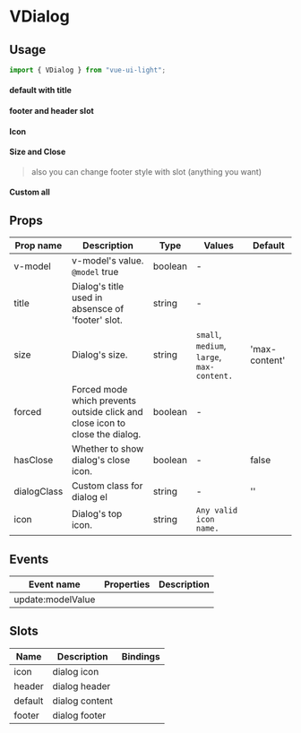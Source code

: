 # VDialog

## Usage

```js
import { VDialog } from "vue-ui-light";
```

#### default with title

<example>
<template #preview="{ state }">
<v-button variant="primary" fluid>
    Dialog1
</v-button>
<v-dialog :model-value="state" title="Popup title">
	Popup description
</v-dialog>
</template>

<template v-slot:source>

```html
<v-button variant="primary" @click="state = true">
  Dialog1
</v-button>
<v-dialog :model-value="state" title="Popup title">
  Popup description
</v-dialog>
```

</template>
</example>

#### footer and header slot

<example>
<template #preview="{ state }">
<v-button variant="primary" fluid>
    Dialog1
</v-button>
<v-dialog :model-value="state">
	<template #header>
	    <h4>Popup title</h4>
	</template>
	Popup description
	<template #footer>
	    <div class="flex flex-col items-center gap-1 w-full">
			<v-button variant="primary" fluid>
				Action
			</v-button>
			<v-button variant="link" fluid>
				Action
			</v-button>
		</div>
	</template>
</v-dialog>
</template>

<template v-slot:source>

```html
<v-dialog v-model="state" icon="description">
  <template #header>
    <h4>Popup title</h4>
  </template>
  Popup description
  <template #footer>
    <div class="flex flex-col items-center gap-1 w-full">
      <v-button variant="primary" fluid @click="state = !state">
        Action
      </v-button>
      <v-button variant="link" fluid @click="state = !state">
        Action
      </v-button>
    </div>
  </template>
</v-dialog>
```

</template>
</example>

#### Icon

<example>
<template #preview="{ state }">
<v-button variant="primary" fluid>
    Dialog1
</v-button>
<v-dialog :model-value="state" icon="description" >
	<template #header>
	    <h4>Popup title</h4>
	</template>
	Popup description
	<template #footer>
	    <div class="flex flex-col items-center gap-1 w-full">
			<v-button variant="primary" fluid>
				Action
			</v-button>
			<v-button variant="link" fluid>
				Action
			</v-button>
		</div>
	</template>
</v-dialog>
</template>

<template v-slot:source>

```html
<v-dialog v-model="state" icon="description">
  <template #header>
    <h4>Popup title</h4>
  </template>
  Popup description
  <template #footer>
    <div class="flex flex-col items-center gap-1 w-full">
      <v-button variant="primary" fluid @click="state = !state">
        Action
      </v-button>
      <v-button variant="link" fluid @click="state = !state">
        Action
      </v-button>
    </div>
  </template>
</v-dialog>
```

</template>
</example>

#### Size and Close

> also you can change footer style with slot (anything you want)

<example>
<template #preview="{ state }">
<v-button variant="primary" fluid>
    Dialog1
</v-button>
<v-dialog :model-value="state" icon="description" size="small" :has-close="true">
	<template #header>
	    <h4>Popup title</h4>
	</template>
	Lorem ipsum dolor sit amet, consectetur adipiscing elit. Lorem ipsum dolor sit amet, consectetur adipiscing elit
	<template #footer>
	    <div class="flex items-center justify-between w-full">
			<v-button variant="primary">
				Action
			</v-button>
			<v-button variant="link">
				Action
			</v-button>
		</div>
	</template>
</v-dialog>
</template>

<template v-slot:source>

```html
<v-dialog :model-value="data" icon="description" size="small" :has-close="true">
  <template #header>
    <h4>Popup title</h4>
  </template>
  Lorem ipsum dolor sit amet, consectetur adipiscing elit. Lorem ipsum dolor sit
  amet, consectetur adipiscing elit
  <template #footer>
    <div class="flex items-center justify-between w-full">
      <v-button variant="primary">
        Action
      </v-button>
      <v-button variant="link">
        Action
      </v-button>
    </div>
  </template>
</v-dialog>
```

</template>
</example>

#### Custom all

<example>
<template #preview="{ state }">
<v-button variant="primary" fluid>
    Dialog1
</v-button>
<v-dialog :model-value="state" :has-close="true" size="small">
	<template #icon>
	    <v-Icon name="description" size="45" class="text-orange-500" />
	</template>
	<template #header>
	    <h3 class="text-orange-500">You have food</h3>
	</template>
	<div class="text-neutral-600">Why don't you share with your friend?</div>
	<template #footer>
		<h5 class="flex items-center justify-around w-full">
		    <v-button variant="orange" outline>
		        Share now
		    </v-button>
		</h5>
	</template>
</v-dialog>
</template>

<template v-slot:source>

```html
<v-dialog :model-value="data" :has-close="true" size="small">
  <template #icon>
    <v-Icon name="description" size="45" class="text-orange-500" />
  </template>
  <template #header>
    <h3 class="text-orange-500">You have food</h3>
  </template>
  <div class="text-neutral-600">Why don't you share with your friend?</div>
  <template #footer>
    <h5 class="flex items-center justify-around w-full">
      <v-button variant="orange" outline>
        Share now
      </v-button>
    </h5>
  </template>
</v-dialog>
```

</template>
</example>

## Props

| Prop name   | Description                                                                  | Type    | Values                                     | Default       |
| ----------- | ---------------------------------------------------------------------------- | ------- | ------------------------------------------ | ------------- |
| v-model     | v-model's value.<br/>`@model` true                                           | boolean | -                                          |               |
| title       | Dialog's title used in absensce of 'footer' slot.                            | string  | -                                          |               |
| size        | Dialog's size.                                                               | string  | `small`, `medium`, `large`, `max-content.` | 'max-content' |
| forced      | Forced mode which prevents outside click and close icon to close the dialog. | boolean | -                                          |               |
| hasClose    | Whether to show dialog's close icon.                                         | boolean | -                                          | false         |
| dialogClass | Custom class for dialog el                                                   | string  | -                                          | ''            |
| icon        | Dialog's top icon.                                                           | string  | `Any valid icon name.`                     |               |

## Events

| Event name        | Properties | Description |
| ----------------- | ---------- | ----------- |
| update:modelValue |            |

## Slots

| Name    | Description    | Bindings |
| ------- | -------------- | -------- |
| icon    | dialog icon    |          |
| header  | dialog header  |          |
| default | dialog content |          |
| footer  | dialog footer  |          |

